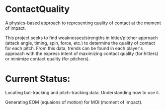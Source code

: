 # ContactQuality
A physics-based approach to representing quality of contact at the moment of impact.

This project seeks to find weaknesses/strengths in hitter/pitcher approach (attack angle, timing, spin, force, etc.) to determine the quality of contact for each pitch. From this data, trends can be found in each player's approach with the express intent of maximizing contact quality (for hitters) or minimize contact quality (for pitchers).
# Current Status: 
Locating bat-tracking and pitch-tracking data. Understanding how to use it.

Generating EOM (equaions of motion) for MOI (moment of impact).

